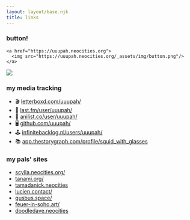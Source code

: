 ```yaml
---
layout: layout/base.njk
title: links
---
```

### button!

```
<a href="https://uuupah.neocities.org">
  <img src="https://uuupah.neocities.org/_assets/img/button.png"/>
</a>
```

[![](/_assets/img/button.png)](https://uuupah.neocities.org)

### my media tracking
- 🎬 [letterboxd.com/uuupah/](https://letterboxd.com/uuupah/)
- 🎷 [last.fm/user/uuupah/](https://last.fm/user/uuupah)
- 🍙 [anilist.co/user/uuupah/](https://anilist.co/user/uuupah/)
- 🖥️ [github.com/uuupah/](https://github.com/uuupah/)
- 🕹️ [infinitebacklog.nl/users/uuupah/](https://infinitebacklog.nl/users/uuupah)
- 📚 [app.thestorygraph.com/profile/squid_with_glasses](https://app.thestorygraph.com/profile/squid_with_glasses)

### my pals' sites
- [scylla.neocities.org/](https://scylla.neocities.org)
- [tanami.org/](https://tanami.org/)
- [tamadanick.neocities](https://tamadanick.neocities.org/)
- [lucien.contact/](https://lulu.contact/)
- [gusbus.space/](https://gusbus.space)
- [feuer-in-soho.art/](https://feuer-in-soho.art/)
- [doodledave.neocities](https://davethedoodler.neocities.org/)
<!-- - [snailcomic.neocities.org/](https://snailcomic.neocities.org/) -->
